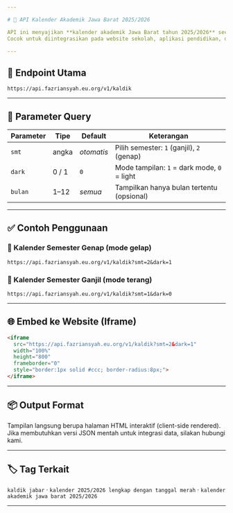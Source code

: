 ```yaml
---

# 📘 API Kalender Akademik Jawa Barat 2025/2026

API ini menyajikan **kalender akademik Jawa Barat tahun 2025/2026** secara lengkap, termasuk **tanggal merah**, hari libur nasional, dan kegiatan sekolah.
Cocok untuk diintegrasikan pada website sekolah, aplikasi pendidikan, dan dashboard akademik.

---
```


## 🔗 Endpoint Utama

```
https://api.fazriansyah.eu.org/v1/kaldik
```

---

## 🧩 Parameter Query

| Parameter | Tipe  | Default    | Keterangan                                  |
| --------- | ----- | ---------- | ------------------------------------------- |
| `smt`     | angka | *otomatis* | Pilih semester: `1` (ganjil), `2` (genap)   |
| `dark`    | 0 / 1 | `0`        | Mode tampilan: `1` = dark mode, `0` = light |
| `bulan`   | 1–12  | *semua*    | Tampilkan hanya bulan tertentu (opsional)   |

---

## ✅ Contoh Penggunaan

### 📅 Kalender Semester Genap (mode gelap)

```
https://api.fazriansyah.eu.org/v1/kaldik?smt=2&dark=1
```

### 📅 Kalender Semester Ganjil (mode terang)

```
https://api.fazriansyah.eu.org/v1/kaldik?smt=1&dark=0
```

---

## 🌐 Embed ke Website (Iframe)

```html
<iframe 
  src="https://api.fazriansyah.eu.org/v1/kaldik?smt=2&dark=1" 
  width="100%" 
  height="800" 
  frameborder="0" 
  style="border:1px solid #ccc; border-radius:8px;">
</iframe>
```

---

## 📦 Output Format

Tampilan langsung berupa halaman HTML interaktif (client-side rendered).
Jika membutuhkan versi JSON mentah untuk integrasi data, silakan hubungi kami.

---

## 🏷️ Tag Terkait

`kaldik jabar` · `kalender 2025/2026 lengkap dengan tanggal merah` · `kalender akademik jawa barat 2025/2026`

---
